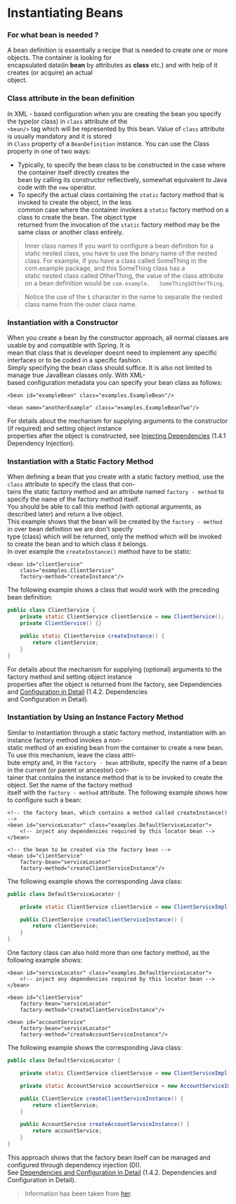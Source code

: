 # Instantiating Beans


### For what bean is needed ?
A bean definition is essentially a recipe that is needed to create one or more objects. The container is looking for  
encapsulated data(in **bean** by attributes as **class** etc.) and with help of it creates (or acquire) an actual  
object.  

### Class attribute in the bean definition
In XML - based configuration when you are creating the bean you specify the type(or class) in `class` attribute of the  
`<bean/>` tag which will be represented by this bean. Value of `class` attribute is usually mandatory and it is stored  
in `Class` property of a `BeanDefinition` instance. You can use the Class property in one of two ways:  

* Typically, to specify the bean class to be constructed in the case where the container itself directly creates the  
bean by calling its constructor reflectively, somewhat equivalent to Java code with the `new` operator.
* To specify the actual class containing the `static` factory method that is invoked to create the object, in the less  
common case where the container invokes a `static` factory method on a class to create the bean. The object type  
returned from the invocation of the `static` factory method may be the same class or another class entirely.  

>Inner class names
If you want to configure a bean definition for a static nested class, you have to use the binary name of the nested  
class. For example, if you have a class called SomeThing in the com.example package, and this SomeThing class has a  
static nested class called OtherThing, the value of the class attribute on a bean definition would be `com.example.  
SomeThing$OtherThing`.  

>Notice the use of the `$` character in the name to separate the nested class name from the outer class name.  


### Instantiation with a Constructor
When you create a bean by the constructor approach, all normal classes are usable by and compatible with Spring. It is  
mean that class that is developer doesnt need to implement any specific interfaces or to be coded in a specific fashion.  
Simply specifying the bean class should suffice. It is also not limited to manage true JavaBean classes only. With XML-  
based configuration metadata you can specify your bean class as follows:  


```mxml
<bean id="exampleBean" class="examples.ExampleBean"/>

<bean name="anotherExample" class="examples.ExampleBeanTwo"/>
```


For details about the mechanism for supplying arguments to the constructor (if required) and setting object instance  
properties after the object is constructed, see [Injecting Dependencies](https://docs.spring.io/spring/docs/current/spring-framework-reference/core.html#beans-factory-collaborators) 
(1.4.1 Dependency Injection).  


### Instantiation with a Static Factory Method
When defining a bean that you create with a static factory method, use the `class` attribute to specify the class that con-  
tains the static factory method and an attribute named `factory - method` to specify the name of the factory method itself.  
You should be able to call this method (with optional arguments, as described later) and return a live object.  
This example shows that the bean will be created by the `factory - method` in over bean definition we are don't specify  
type (class) which will be returned, only the method which will be invoked to create the bean and to which class it belongs.  
In over example the `createInstance()` method have to be static:


```mxml
<bean id="clientService"
    class="examples.ClientService"
    factory-method="createInstance"/>
```


The following example shows a class that would work with the preceding bean definition:


```java
public class ClientService {
    private static ClientService clientService = new ClientService();
    private ClientService() {}

    public static ClientService createInstance() {
        return clientService;
    }
}
```


For details about the mechanism for supplying (optional) arguments to the factory method and setting object instance  
properties after the object is returned from the factory, see Dependencies and [Configuration in Detail](https://docs.spring.io/spring/docs/current/spring-framework-reference/core.html#beans-factory-properties-detailed) (1.4.2. Dependencies  
and Configuration in Detail).  


### Instantiation by Using an Instance Factory Method
Similar to instantiation through a static factory method, instantiation with an instance factory method invokes a non-  
static method of an existing bean from the container to create a new bean. To use this mechanism, leave the class attri-  
bute empty and, in the `factory - bean` attribute, specify the name of a bean in the current (or parent or ancestor) con-  
tainer that contains the instance method that is to be invoked to create the object. Set the name of the factory method  
itself with the `factory - method` attribute. The following example shows how to configure such a bean:  


```mxml
<!-- the factory bean, which contains a method called createInstance() -->
<bean id="serviceLocator" class="examples.DefaultServiceLocator">
    <!-- inject any dependencies required by this locator bean -->
</bean>

<!-- the bean to be created via the factory bean -->
<bean id="clientService"
    factory-bean="serviceLocator"
    factory-method="createClientServiceInstance"/>
```


The following example shows the corresponding Java class:


```java
public class DefaultServiceLocator {

    private static ClientService clientService = new ClientServiceImpl();

    public ClientService createClientServiceInstance() {
        return clientService;
    }
}
```


One factory class can also hold more than one factory method, as the following example shows:


```mxml
<bean id="serviceLocator" class="examples.DefaultServiceLocator">
    <!-- inject any dependencies required by this locator bean -->
</bean>

<bean id="clientService"
    factory-bean="serviceLocator"
    factory-method="createClientServiceInstance"/>

<bean id="accountService"
    factory-bean="serviceLocator"
    factory-method="createAccountServiceInstance"/>
```


The following example shows the corresponding Java class:


```java
public class DefaultServiceLocator {

    private static ClientService clientService = new ClientServiceImpl();

    private static AccountService accountService = new AccountServiceImpl();

    public ClientService createClientServiceInstance() {
        return clientService;
    }

    public AccountService createAccountServiceInstance() {
        return accountService;
    }
}
```


This approach shows that the factory bean itself can be managed and configured through dependency injection (DI).  
See [Dependencies and Configuration in Detail](https://docs.spring.io/spring/docs/current/spring-framework-reference/core.html#beans-factory-properties-detailed) (1.4.2. Dependencies and Configuration in Detail).  

>Information has been taken from [her](https://docs.spring.io/spring/docs/current/spring-framework-reference/core.html).  
